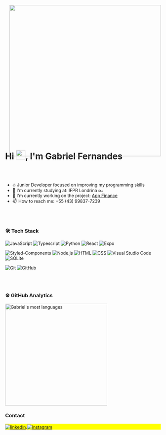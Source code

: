 <div style="position: relative;">
  <img align="right" height="490em" src="https://raw.githubusercontent.com/gist/Gabrielk127/6a956c51f0f2ca68899fda476e2dacfe/raw/99ddedfc5817a5335e76d0fcfcd2fae5e5b72a07/githubcard.svg" style="position: relative; top:20; margin-left: 20;"/>
  <h1 align="left" style="border-bottom: none;">Hi <img src="https://raw.githubusercontent.com/kaueMarques/kaueMarques/master/hi.gif" height="30px">, I'm Gabriel Fernandes</h1>
    <br><br>

  - 🔥 Junior Developer focused on improving my programming skills
  - 🌱 I'm currently studying at: IFPR Londrina <img src="https://upload.wikimedia.org/wikipedia/en/0/05/Flag_of_Brazil.svg" alt="Bandeira do Brasil" width="20" height="10"/>
  - 🔭 I'm currently working on the project: [App Finance](https://github.com/Gabrielk127/AppFi)&nbsp;
  - 📫 How to reach me: +55 (43) 99837-7239 


  <br><br>

  <h3>🛠 Tech Stack</h3>

  ![JavaScript](https://img.shields.io/badge/-JavaScript-05122A?style=flat&logo=javascript)
  ![Typescript](https://img.shields.io/badge/-Typescript-05122A?style=flat&logo=typescript)
  ![Python](https://img.shields.io/badge/-Python-05122A?style=flat&logo=Python)
  ![React](https://img.shields.io/badge/-React-05122A?style=flat&logo=react)
  ![Expo](https://img.shields.io/badge/-Expo-05122A?style=flat&logo=expo)

  ![Styled-Components](https://img.shields.io/badge/-styledcomponents-05122A?style=flat&logo=styledcomponents)
  ![Node.js](https://img.shields.io/badge/-Node.js-05122A?style=flat&logo=node.js)
  ![HTML](https://img.shields.io/badge/-HTML-05122A?style=flat&logo=HTML5)
  ![CSS](https://img.shields.io/badge/-CSS-05122A?style=flat&logo=CSS3&logoColor=1572B6)
  ![Visual Studio Code](https://img.shields.io/badge/-Visual%20Studio%20Code-05122A?style=flat&logo=visual-studio-code&logoColor=007ACC)
  ![SQLite](https://img.shields.io/badge/-SQLite-05122A?style=flat&logo=sqlite)

  ![Git](https://img.shields.io/badge/-Git-05122A?style=flat&logo=git)
  ![GitHub](https://img.shields.io/badge/-GitHub-05122A?style=flat&logo=github)

  <br><br>

 <h3>⚙️ GitHub Analytics</h3>

  <p align="left">
    <img width="330em" src="https://github-readme-stats.vercel.app/api/top-langs/?username=Gabrielk127&layout=compact&theme=vision-friendly-dark" alt="Gabriel's most languages"/>
  </p>
</div>


<h3>Contact</h3> 

<p style="background:yellow">
<a href="https://linkedin.com/in/gabriel-fernandes-920421204" target="_blank">
  <img align="center" src="https://img.shields.io/badge/-Linkedin-05122A?style=flat&logo=linkedin" alt="linkedin"/>
</a>
<a href="https://instagram.com/gabrielk127" target="_blank">
 <img align="center" src="https://img.shields.io/badge/-Instagram-05122A?style=flat&logo=instagram" alt="instagram"/>
</a>

</p>


